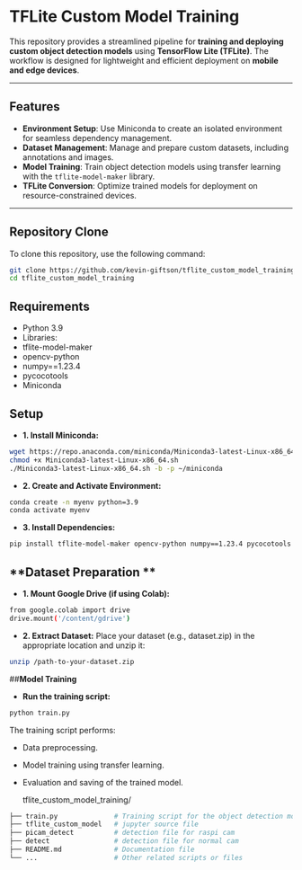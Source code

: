# TFLite Custom Model Training

This repository provides a streamlined pipeline for **training and deploying custom object detection models** using **TensorFlow Lite (TFLite)**. The workflow is designed for lightweight and efficient deployment on **mobile and edge devices**.

---

## **Features**
- **Environment Setup**: Use Miniconda to create an isolated environment for seamless dependency management.
- **Dataset Management**: Manage and prepare custom datasets, including annotations and images.
- **Model Training**: Train object detection models using transfer learning with the `tflite-model-maker` library.
- **TFLite Conversion**: Optimize trained models for deployment on resource-constrained devices.

---

## **Repository Clone**

To clone this repository, use the following command:
```bash
git clone https://github.com/kevin-giftson/tflite_custom_model_training.git
cd tflite_custom_model_training
```

## **Requirements**
- Python 3.9
- Libraries:
- tflite-model-maker
- opencv-python
- numpy==1.23.4
- pycocotools
- Miniconda

## **Setup**
- **1. Install Miniconda:**
```bash
wget https://repo.anaconda.com/miniconda/Miniconda3-latest-Linux-x86_64.sh
chmod +x Miniconda3-latest-Linux-x86_64.sh
./Miniconda3-latest-Linux-x86_64.sh -b -p ~/miniconda
```
- **2. Create and Activate Environment:**
```bash
conda create -n myenv python=3.9
conda activate myenv
```
- **3. Install Dependencies:**
```bash
pip install tflite-model-maker opencv-python numpy==1.23.4 pycocotools
```

## **Dataset Preparation **
- **1. Mount Google Drive (if using Colab):**
```bash
from google.colab import drive
drive.mount('/content/gdrive')
```
- **2. Extract Dataset:** Place your dataset (e.g., dataset.zip) in the appropriate location and unzip it:
```bash
unzip /path-to-your-dataset.zip
```
##**Model Training**
- **Run the training script:**
```bash
python train.py
```
The training script performs:
- Data preprocessing.
- Model training using transfer learning.
- Evaluation and saving of the trained model.

  tflite_custom_model_training/
```bash
├── train.py              # Training script for the object detection model
├── tflite_custom_model   # jupyter source file
├── picam_detect          # detection file for raspi cam
├── detect                # detection file for normal cam
├── README.md             # Documentation file
└── ...                   # Other related scripts or files
```
